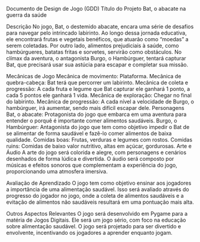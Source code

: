Documento de Design de Jogo (GDD)
Título do Projeto
Bat, o abacate na guerra da saúde

Descrição
No jogo, Bat, o destemido abacate, encara uma série de desafios para navegar pelo intrincado labirinto. Ao longo dessa jornada educativa, ele encontrará frutas e vegetais benéficos, que atuarão como “moedas” a serem coletadas. Por outro lado, alimentos prejudiciais à saúde, como hambúrgueres, batatas fritas e sorvetes, servirão como obstáculos. No clímax da aventura, o antagonista Burgo, o Hambúrguer, tentará capturar Bat, que precisará usar sua astúcia para escapar e completar sua missão.

Mecânicas de Jogo
Mecânica de movimento: Plataforma.
Mecânica de quebra-cabeça: Bat terá que percorrer um labirinto.
Mecânica de coleta e progressão: A cada fruta e legume que Bat capturar ele ganhará 1 ponto, a cada 5 pontos ele ganhará 1 vida.
Mecânica de exploração: Chegar no final do labirinto.
Mecânica de progressão: A cada nível a velocidade de Burgo, o hambúrguer, irá aumentar, sendo mais difícil escapar dele.
Personagens
Bat, o abacate: Protagonista do jogo que embarca em uma aventura para entender o porquê é importante comer alimentos saudáveis.
Burgo, o Hambúrguer: Antagonista do jogo que tem como objetivo impedir o Bat de se alimentar de forma saudável e fazê-lo comer alimentos de baixa qualidade.
Comidas boas: Frutas, verduras e legumes com rostos.
Comidas ruins: Comidas de baixo valor nutritivo, altas em açúcar, gordurosas.
Arte e Áudio
A arte do jogo será colorida e alegre, com personagens e cenários desenhados de forma lúdica e divertida. O áudio será composto por músicas e efeitos sonoros que complementam a experiência do jogo, proporcionando uma atmosfera imersiva.

Avaliação de Aprendizado
O jogo tem como objetivo ensinar aos jogadores a importância de uma alimentação saudável. Isso será avaliado através do progresso do jogador no jogo, onde a coleta de alimentos saudáveis e a evitação de alimentos não saudáveis resultará em uma pontuação mais alta.

Outros Aspectos Relevantes
O jogo será desenvolvido em Pygame para a matéria de Jogos Digitais. Ele será um jogo sério, com foco na educação sobre alimentação saudável. O jogo será projetado para ser divertido e envolvente, incentivando os jogadores a aprender enquanto jogam.
